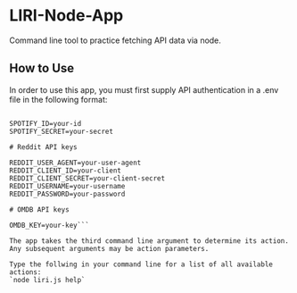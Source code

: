 # LIRI-Node-App
Command line tool to practice fetching API data via node.

## How to Use
In order to use this app, you must first supply API authentication in a .env file in the following format:

```# Spotify API keys

SPOTIFY_ID=your-id
SPOTIFY_SECRET=your-secret

# Reddit API keys

REDDIT_USER_AGENT=your-user-agent
REDDIT_CLIENT_ID=your-client
REDDIT_CLIENT_SECRET=your-client-secret
REDDIT_USERNAME=your-username
REDDIT_PASSWORD=your-password

# OMDB API keys

OMDB_KEY=your-key```

The app takes the third command line argument to determine its action. Any subsequent arguments may be action parameters.

Type the follwing in your command line for a list of all available actions: 
`node liri.js help`